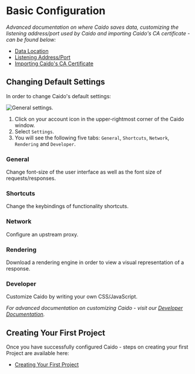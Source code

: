 # Basic Configuration

_Advanced documentation on where Caido saves data, customizing the listening address/port used by Caido and importing Caido's CA certificate - can be found below:_

- [Data Location](/guides/data_location.md)
- [Listening Address/Port](/guides/listening_address.md)
- [Importing Caido's CA Certificate](/guides/import_ca_certificate.md)

## Changing Default Settings

In order to change Caido's default settings:

<img alt="General settings." src="/_images/settings_menu.png">

1. Click on your account icon in the upper-rightmost corner of the Caido window.
2. Select `Settings`.
3. You will see the following five tabs: `General`, `Shortcuts`, `Network`, `Rendering` and `Developer`.

### General

Change font-size of the user interface as well as the font size of requests/responses.

### Shortcuts

Change the keybindings of functionality shortcuts.

### Network

Configure an upstream proxy.

### Rendering

Download a rendering engine in order to view a visual representation of a response.

### Developer

Customize Caido by writing your own CSS/JavaScript.

_For advanced documentation on customizing Caido - visit our [Developer Documentation](https://developer.caido.io/)._

## Creating Your First Project

Once you have successfully configured Caido - steps on creating your first Project are available here:

- [Creating Your First Project](../first_steps_with_caido/project.md)
